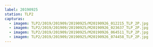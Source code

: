 ```yaml
---
label: 20190925
station: TLP2
capturas:
  - imagem: TLP2/2019/201909/20190925/M20190926_012215_TLP_2P.jpg
  - imagem: TLP2/2019/201909/20190925/M20190926_023637_TLP_2P.jpg
  - imagem: TLP2/2019/201909/20190925/M20190926_064511_TLP_2P.jpg
  - imagem: TLP2/2019/201909/20190925/M20190926_074458_TLP_2P.jpg
---
```

